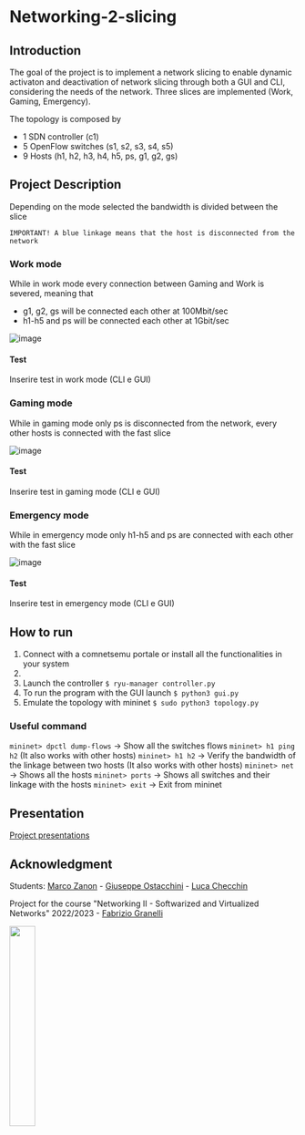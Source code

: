 # Networking-2-slicing

## Introduction
The goal of the project is to implement a network slicing to enable dynamic activaton and deactivation of network slicing through both a GUI and CLI, considering the needs of the network. Three slices are implemented (Work, Gaming, Emergency).

The topology is composed by
- 1 SDN controller (c1)
- 5 OpenFlow switches (s1, s2, s3, s4, s5)
- 9 Hosts (h1, h2, h3, h4, h5, ps, g1, g2, gs)

## Project Description
Depending on the mode selected the bandwidth is divided between the slice

```IMPORTANT! A blue linkage means that the host is disconnected from the network```

### Work mode
While in work mode every connection between Gaming and Work is severed, meaning that 
- g1, g2, gs will be connected each other at 100Mbit/sec
- h1-h5 and ps will be connected each other at 1Gbit/sec 

![image](images/Work.png)

#### Test

Inserire test in work mode (CLI e GUI)

### Gaming mode
While in gaming mode only ps is disconnected from the network, every other hosts is connected with the fast slice

![image](images/Gaming.png)

#### Test

Inserire test in gaming mode (CLI e GUI)

### Emergency mode
While in emergency mode only h1-h5 and ps are connected with each other with the fast slice

![image](images/Emergency.png)

#### Test

Inserire test in emergency mode (CLI e GUI)

## How to run
1. Connect with a comnetsemu portale or install all the functionalities in your system
2. 
3. Launch the controller 
```$ ryu-manager controller.py```
4. To run the program with the GUI launch
```$ python3 gui.py```
5. Emulate the topology with mininet
```$ sudo python3 topology.py```

### Useful command 
```mininet> dpctl dump-flows``` -> Show all the switches flows
```mininet> h1 ping h2``` (It also works with other hosts) 
```mininet> h1 h2``` -> Verify the bandwidth of the linkage between two hosts (It also works with other hosts) 
```mininet> net``` -> Shows all the hosts
```mininet> ports``` -> Shows all switches and their linkage with the hosts
```mininet> exit``` -> Exit from mininet

## Presentation
[Project presentations]()

## Acknowledgment
Students: [Marco Zanon](https://github.com/marco-zan) - [Giuseppe Ostacchini](https://github.com/beppeosta) - [Luca Checchin](https://github.com/Kayser9)

Project for the course "Networking II - Softwarized and Virtualized Networks" 2022/2023 - [
Fabrizio Granelli](https://webapps.unitn.it/du/it/Persona/PER0003067/Curriculum)


<img src="https://user-images.githubusercontent.com/101217680/231458391-f247b1ba-2c5b-474d-ad5f-a40939d57d3d.png" width=30% height=30%>
